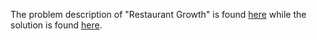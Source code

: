 The problem description of "Restaurant Growth" is found [here](https://leetcode.com/problems/restaurant-growth/description/?envType=study-plan-v2&envId=top-sql-50) while the solution is found [here]().